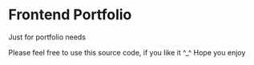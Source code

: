 # Frontend Portfolio
Just for portfolio needs

Please feel free to use this source code, if you like it ^_^
Hope you enjoy
